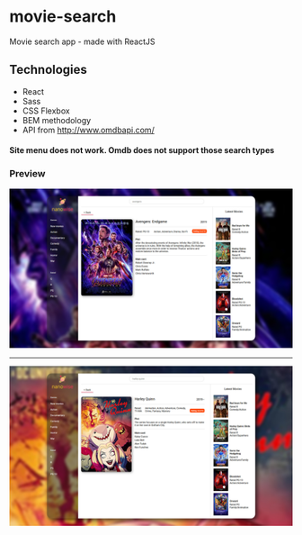 # movie-search
Movie search app - made with ReactJS

## Technologies

- React
- Sass
- CSS Flexbox
- BEM methodology
- API from http://www.omdbapi.com/

#### Site menu does not work. Omdb does not support those search types

### Preview

![alt text](https://github.com/stevandrej/movie-search/blob/master/img/preview-1.jpg "preview 1")

---

![alt text](https://github.com/stevandrej/movie-search/blob/master/img/preview-2.jpg "preview 2") 
